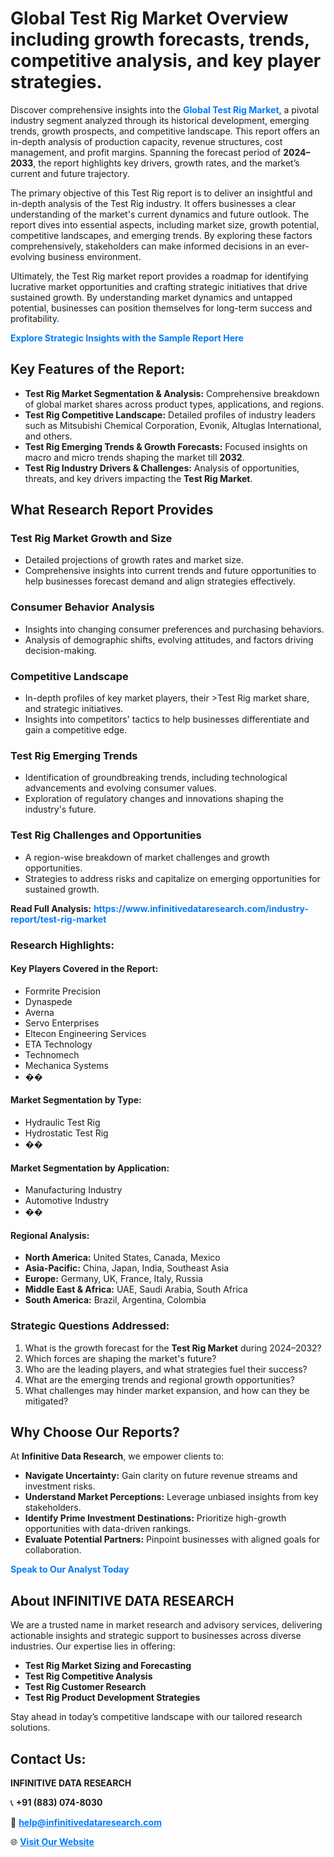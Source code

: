 <h1>Global Test Rig Market Overview including growth forecasts, trends, competitive analysis, and key player strategies.</h1>
<p>
Discover comprehensive insights into the 
<a href="https://www.infinitivedataresearch.com/industry-report/test-rig-market" rel="dofollow" style="color: #007BFF; text-decoration: none;"><strong>Global Test Rig Market</strong></a>, a pivotal industry segment analyzed through its historical development, emerging trends, growth prospects, and competitive landscape. This report offers an in-depth analysis of production capacity, revenue structures, cost management, and profit margins. Spanning the forecast period of <strong>2024–2033</strong>, the report highlights key drivers, growth rates, and the market’s current and future trajectory.
</p>
<p>
The primary objective of this Test Rig report is to deliver an insightful and in-depth analysis of the Test Rig industry. It offers businesses a clear understanding of the market's current dynamics and future outlook. The report dives into essential aspects, including market size, growth potential, competitive landscapes, and emerging trends. By exploring these factors comprehensively, stakeholders can make informed decisions in an ever-evolving business environment.
</p>
<p>
Ultimately, the Test Rig market report provides a roadmap for identifying lucrative market opportunities and crafting strategic initiatives that drive sustained growth. By understanding market dynamics and untapped potential, businesses can position themselves for long-term success and profitability.
</p>
<p>
<a href="https://www.infinitivedataresearch.com/request-sample/reportId=107834" style="color: #007BFF; text-decoration: none;"><strong>Explore Strategic Insights with the Sample Report Here</strong></a>
</p>

<h2>Key Features of the Report:</h2>
<ul>
<li><strong>Test Rig Market Segmentation & Analysis:</strong> Comprehensive breakdown of global market shares across product types, applications, and regions.</li>
<li><strong>Test Rig Competitive Landscape:</strong> Detailed profiles of industry leaders such as Mitsubishi Chemical Corporation, Evonik, Altuglas International, and others.</li>
<li><strong>Test Rig Emerging Trends & Growth Forecasts:</strong> Focused insights on macro and micro trends shaping the market till <strong>2032</strong>.</li>
<li><strong>Test Rig Industry Drivers & Challenges:</strong> Analysis of opportunities, threats, and key drivers impacting the <strong>Test Rig Market</strong>.</li>
</ul>

<h2>What Research Report Provides</h2>
<h3>Test Rig Market Growth and Size</h3>
<ul>
<li>Detailed projections of growth rates and market size.</li>
<li>Comprehensive insights into current trends and future opportunities to help businesses forecast demand and align strategies effectively.</li>
</ul>

<h3>Consumer Behavior Analysis</h3>
<ul>
<li>Insights into changing consumer preferences and purchasing behaviors.</li>
<li>Analysis of demographic shifts, evolving attitudes, and factors driving decision-making.</li>
</ul>

<h3>Competitive Landscape</h3>
<ul>
<li>In-depth profiles of key market players, their >Test Rig market share, and strategic initiatives.</li>
<li>Insights into competitors' tactics to help businesses differentiate and gain a competitive edge.</li>
</ul>

<h3>Test Rig Emerging Trends</h3>
<ul>
<li>Identification of groundbreaking trends, including technological advancements and evolving consumer values.</li>
<li>Exploration of regulatory changes and innovations shaping the industry's future.</li>
</ul>

<h3>Test Rig Challenges and Opportunities</h3>
<ul>
<li>A region-wise breakdown of market challenges and growth opportunities.</li>
<li>Strategies to address risks and capitalize on emerging opportunities for sustained growth.</li>
</ul>
<p><strong>Read Full Analysis:</strong> <a href="https://www.infinitivedataresearch.com/industry-report/test-rig-market" rel="dofollow" style="color: #007BFF; text-decoration: none;"><strong>https://www.infinitivedataresearch.com/industry-report/test-rig-market</strong></a></p>
<h3>Research Highlights:</h3>
<h4>Key Players Covered in the Report:</h4>
<ul><li>Formrite Precision</li><li>Dynaspede</li><li>Averna</li><li>Servo Enterprises</li><li>Eltecon Engineering Services</li><li>ETA Technology</li><li>Technomech</li><li>Mechanica Systems</li><li>��</li></ul>
<h4>Market Segmentation by Type:</h4>
<ul><li>Hydraulic Test Rig</li><li>Hydrostatic Test Rig</li><li>��</li></ul>
<h4>Market Segmentation by Application:</h4>
<ul><li>Manufacturing Industry</li><li>Automotive Industry</li><li>��</li></ul>

<h4>Regional Analysis:</h4>
<ul>
<li><strong>North America:</strong> United States, Canada, Mexico</li>
<li><strong>Asia-Pacific:</strong> China, Japan, India, Southeast Asia</li>
<li><strong>Europe:</strong> Germany, UK, France, Italy, Russia</li>
<li><strong>Middle East & Africa:</strong> UAE, Saudi Arabia, South Africa</li>
<li><strong>South America:</strong> Brazil, Argentina, Colombia</li>
</ul>

<h3>Strategic Questions Addressed:</h3>
<ol>
<li>What is the growth forecast for the <strong>Test Rig Market</strong> during 2024–2032?</li>
<li>Which forces are shaping the market's future?</li>
<li>Who are the leading players, and what strategies fuel their success?</li>
<li>What are the emerging trends and regional growth opportunities?</li>
<li>What challenges may hinder market expansion, and how can they be mitigated?</li>
</ol>

<h2>Why Choose Our Reports?</h2>
<p>At <strong>Infinitive Data Research</strong>, we empower clients to:</p>
<ul>
<li><strong>Navigate Uncertainty:</strong> Gain clarity on future revenue streams and investment risks.</li>
<li><strong>Understand Market Perceptions:</strong> Leverage unbiased insights from key stakeholders.</li>
<li><strong>Identify Prime Investment Destinations:</strong> Prioritize high-growth opportunities with data-driven rankings.</li>
<li><strong>Evaluate Potential Partners:</strong> Pinpoint businesses with aligned goals for collaboration.</li>
</ul>
<p><a href="https://www.infinitivedataresearch.com/industry-report/test-rig-market" rel="dofollow" style="color: #007BFF; text-decoration: none;"><strong>Speak to Our Analyst Today</strong></a></p>

<h2>About INFINITIVE DATA RESEARCH</h2>
<p>We are a trusted name in market research and advisory services, delivering actionable insights and strategic support to businesses across diverse industries. Our expertise lies in offering:</p>
<ul>
<li><strong>Test Rig Market Sizing and Forecasting</strong></li>
<li><strong>Test Rig Competitive Analysis</strong></li>
<li><strong>Test Rig Customer Research</strong></li>
<li><strong>Test Rig Product Development Strategies</strong></li>
</ul>
<p>Stay ahead in today’s competitive landscape with our tailored research solutions.</p>

<h2>Contact Us:</h2>
<p><strong>INFINITIVE DATA RESEARCH</strong></p>
<p>📞 <strong>+91 (883) 074-8030</strong></p>
<p>📧 <strong><a href="mailto:help@infinitivedataresearch.com" style="color: #007BFF;">help@infinitivedataresearch.com</a></strong></p>
<p>🌐 <strong><a href="https://www.infinitivedataresearch.com" rel="dofollow" style="color: #007BFF;">Visit Our Website</a></strong></p>